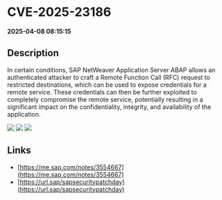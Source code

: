 # CVE-2025-23186

**2025-04-08 08:15:15**

## Description
In certain conditions, SAP NetWeaver Application Server ABAP allows an authenticated attacker to craft a Remote Function Call (RFC) request to restricted destinations, which can be used to expose credentials for a remote service. These credentials can then be further exploited to completely compromise the remote service, potentially resulting in a significant impact on the confidentiality, integrity, and availability of the application.

![](https://img.shields.io/static/v1?label=Score&message=8.5&color=red)
![](https://img.shields.io/static/v1?label=Severity&message=HIGH&color=red)
![](https://img.shields.io/static/v1?label=CWE&message=RCE&color=green)

## Links
- [https://me.sap.com/notes/3554667](https://me.sap.com/notes/3554667)
- [https://url.sap/sapsecuritypatchday](https://url.sap/sapsecuritypatchday)
